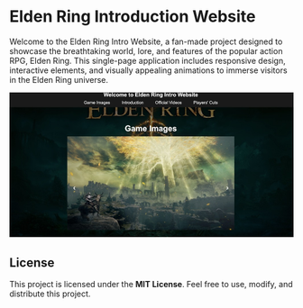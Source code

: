 # Elden Ring Introduction Website

Welcome to the Elden Ring Intro Website, a fan-made project designed to showcase the breathtaking world, lore, and features of the popular action RPG, Elden Ring. This single-page application includes responsive design, interactive elements, and visually appealing animations to immerse visitors in the Elden Ring universe.

![alt text](website.jpg)

## License

This project is licensed under the **MIT License**. Feel free to use, modify, and distribute this project.

